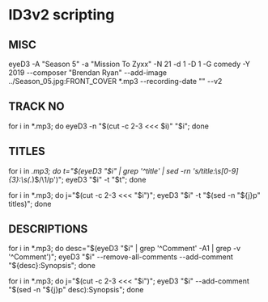# ID3v2 scripting

## MISC
eyeD3 -A "Season 5" -a "Mission To Zyxx" -N 21 -d 1 -D 1 -G comedy -Y 2019 --composer "Brendan Ryan" --add-image ../Season_05.jpg:FRONT_COVER *.mp3 --recording-date "" --v2

## TRACK NO
for i in *.mp3; do eyeD3 -n "$(cut -c 2-3 <<< $i)" "$i"; done

## TITLES
for i in *.mp3; do t="$(eyeD3 "$i" | grep '^title' | sed -rn 's/title:\s[0-9]{3}:\s(.*)$/\1/p')"; eyeD3 "$i" -t "$t"; done

for i in *.mp3; do j="$(cut -c 2-3 <<< "$i")"; eyeD3 "$i" -t "$(sed -n "${j}p" titles)"; done

## DESCRIPTIONS
for i in *.mp3; do desc="$(eyeD3 "$i" | grep '^Comment' -A1 | grep -v '^Comment')"; eyeD3 "$i" --remove-all-comments --add-comment "${desc}:Synopsis"; done

for i in *.mp3; do j="$(cut -c 2-3 <<< "$i")"; eyeD3 "$i" --add-comment "$(sed -n "${j}p" desc):Synopsis"; done
